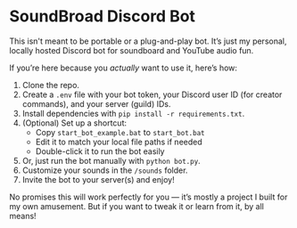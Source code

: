 # SoundBroad Discord Bot

This isn't meant to be portable or a plug-and-play bot. It’s just my personal, locally hosted Discord bot for soundboard and YouTube audio fun.

If you’re here because you *actually* want to use it, here’s how:

1. Clone the repo.  
2. Create a `.env` file with your bot token, your Discord user ID (for creator commands), and your server (guild) IDs.  
3. Install dependencies with `pip install -r requirements.txt`.  
4. (Optional) Set up a shortcut:  
   - Copy `start_bot_example.bat` to `start_bot.bat`  
   - Edit it to match your local file paths if needed  
   - Double-click it to run the bot easily  
5. Or, just run the bot manually with `python bot.py`.  
6. Customize your sounds in the `/sounds` folder.  
7. Invite the bot to your server(s) and enjoy!

No promises this will work perfectly for you — it’s mostly a project I built for my own amusement. But if you want to tweak it or learn from it, by all means!
